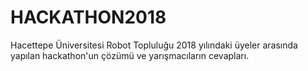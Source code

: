 # HACKATHON2018
Hacettepe Üniversitesi Robot Topluluğu 2018 yılındaki üyeler arasında yapılan hackathon'un çözümü ve yarışmacıların cevapları.
